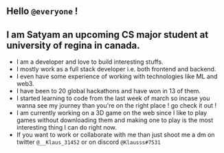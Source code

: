 ## Hello `@everyone` !
## I am Satyam an upcoming CS major student at university of regina in canada.
- I am a developer and love to build interesting stuffs.
- I mostly work as a full stack developer i.e. both frontend and backend.
- I even have some experience of working with technologies like ML and web3.
- I have been to 20 global hackathons and have won in 13 of them.
- I started learning to code from the last week of march so incase you wanna see my journey than you're on the right place ! go check it out !
- I am currently working on a 3D game on the web since I like to play games without downloading them and making one to play is the most interesting thing I can do right now.
- If you want to work or collaborate with me than just shoot me a dm on twitter `@__Klaus_31452` or on discord `@Klausss#7531`
